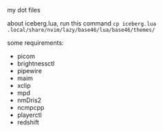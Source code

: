 my dot files

about iceberg.lua, run this command
```cp iceberg.lua .local/share/nvim/lazy/base46/lua/base46/themes/```

some requirements:
- picom
- brightnessctl
- pipewire
- maim
- xclip
- mpd
- nmDris2
- ncmpcpp
- playerctl
- redshift
